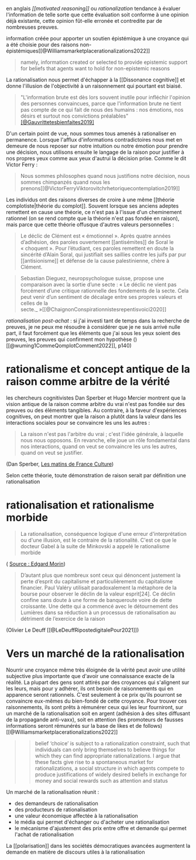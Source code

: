 en anglais *[[motivated reasoning]]* ou *rationalization*
tendance à évaluer l'information de telle sorte que cette évaluation soit conforme à une opinion déjà existante, cette opinion fût-elle erronée et contredite par de nombreuses preuves.


information créée pour apporter un soutien épistémique à une croyance qui a été choisie pour des raisons non-épistémiques[[@Williamsmarketplacerationalizations2022]]

> namely, information created or selected to provide epistemic support for beliefs that agents want to hold for non-epistemic reasons

La rationalisation nous permet d'échapper à la [[Dissonance cognitive]] et donne l'illusion de l'objectivité à un raisonnement qui pourtant est biaisé.

>"L'information brute est dès lors souvent inutile pour infléchir l'opinion des personnes convaincues, parce que l'information brute ne tient pas compte de ce qui fait de nous des humains : nos émotions, nos désirs et surtout nos convictions préalables"[[@Gauvrittetesbienfaites2019]](p115)

D'un certain point de vue, nous sommes tous amenés à rationaliser en permanence. 
Lorsque l'afflux d'informations contradictoires nous met en demeure de nous reposer sur notre intuition ou notre émotion pour prendre une décision, nous utilisons ensuite le langage de la raison pour justifier à nos propres yeux comme aux yeux d'autrui la décision prise. Comme le dit Victor Ferry : 

> Nous sommes philosophes quand nous justifions notre décision, nous sommes chimpanzés quand nous les prenons[[@VictorFerryViktorovitchrhetoriquecontemplation2019]]


Les individus ont des raisons diverses de croire à une même [[théorie complotiste|théorie du complot]]. Souvent lorsque ses anciens adeptes remettent en cause une théorie, ce n'est pas à l'issue d'un cheminement rationnel (on se rend compte que la théorie n'est pas fondée en raison), mais parce que cette théorie offusque d'autres valeurs personnelles : 

>Le déclic de Clément est « émotionnel ». Après quatre années d’adhésion, des paroles ouvertement [[antisémites]] de Soral le « choquent ». Pour l’étudiant, ces paroles remettent en doute la sincérité d’Alain Soral, qui justifiait ses saillies contre les juifs par pur [[antisionisme]] et défense de la cause palestinienne, chère à Clément.

>Sebastian Dieguez, neuropsychologue suisse, propose une comparaison avec la sortie d’une secte : « Le déclic ne vient pas forcément d’une critique rationnelle des fondements de la secte. Cela peut venir d’un sentiment de décalage entre ses propres valeurs et celles de la secte._ »[[@ChaignonConspirationnistesrepentisvoici2020]]


*rationalisation post-achat* : si j'ai investi tant de temps dans la recherche de preuves, je ne peux me résoudre à considérer que je ne suis arrivé nulle part, il faut forcément que les éléments que j'ai sous les yeux soient des preuves, les preuves qui confirment mon hypothèse () [[@wuming1CommeQomplotComment2022]], p140)

# rationalisme et concept antique de la raison comme arbitre de la vérité

les chercheurs cognitivistes Dan Sperber et Hugo Mercier montrent que la vision antique de la raison comme arbitre du vrai n'est pas fondée sur des preuves ou des éléments tangibles. Au contraire, à la faveur d'expériences cognitives, on peut montrer que la raison a plutôt dans la valeur dans les interactions sociales pour se convaincre les uns les autres : 

> La raison n'est pas l'arbitre du vrai ; c'est l'idée générale, à laquelle nous nous opposons. En revanche, elle joue un rôle fondamental dans nos interactions, quand on veut se convaincre les uns les autres, quand on veut se justifier. 

(Dan Sperber, [Les matins de France Culture](https://www.franceculture.fr/emissions/l-invite-e-des-matins/de-la-science-a-la-politique-quand-le-debat-perd-la-raison-avec-dan-sperber-et-hugo-mercier))

Selon cette théorie, toute démonstration de raison serait par définition une rationalisation


# rationalisation et rationalisme morbide

>La rationalisation, conséquence logique d'une erreur d'interprétation ou d'une illusion, est le contraire de la rationalité. C'est ce que le docteur Gabel à la suite de Minkovski a appelé le rationalisme morbide

( [Source : Edgard Morin](https://twitter.com/edgarmorinparis/status/1435525877618683905)) 


>D’autant plus que nombreux sont ceux qui dénoncent justement la perte d’esprit du capitalisme et particulièrement du capitalisme financier. Paul Valéry utilisait paradoxalement la métaphore de la bourse pour observer le déclin de la valeur esprit[24]. Ce déclin confine sans doute à une forme de banqueroute voire de dette croissante. Une dette qui a commencé avec le détournement des Lumières dans sa réduction à un processus de rationalisation au détriment de l’exercice de la raison

(Olivier Le Deuff [[@LeDeuffRipostedigitalePour2021]])

# Vers un marché de la rationalisation

Nourrir une croyance même très éloignée de la vérité peut avoir une utilité subjective plus importante que d'avoir une connaissance exacte de la réalité. 
La plupart des gens sont attirés par des croyances qui s'alignent sur les leurs, mais pour y adhérer, ils ont besoin de raisonnements qui en apparence seront rationnels. 
C'est seulement à ce prix qu'ils pourront se convaincre eux-mêmes du bien-fondé de cette croyance. Pour trouver ces raisonnements, ils sont prêts à rémunérer ceux qui les leur fourniront, sur un marché de la rationalisation soit en argent (adhésion à des sites diffusant de la propagande anti-vaxx), soit en attention (les promoteurs de fausses informations seront rémunérés sur la base de likes et de follows)[[@Williamsmarketplacerationalizations2022]]

>>belief ‘choice’ is subject to a rationalization constraint, such that individuals can only bring themselves to believe things for which they can find appropriate rationalizations. I argue that these facts give rise to a spontaneous market for rationalizations, a social structure in which agents compete to produce justifications of widely desired beliefs in exchange for money and social rewards such as attention and status

Un marché de la rationalisation réunit : 
- des demandeurs de rationalisation
- des producteurs de rationalisation
- une valeur économique affectée à la rationalisation
- le média qui permet d'échanger ou d'acheter une rationalisation
- le mécanisme d'ajustement des prix entre offre et demande qui permet l'achat de rationalisation

La [[polarisation]] dans les sociétés démocratiques avancées augmentent la demande en matière de discours utiles à la rationalisation

